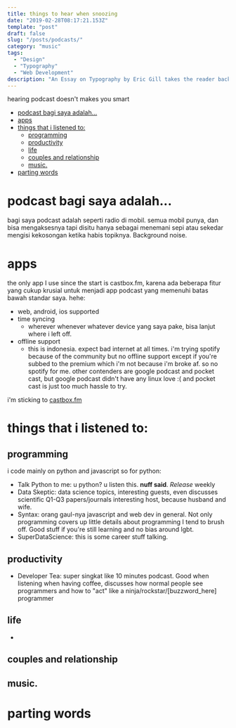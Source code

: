 ```yaml
---
title: things to hear when snoozing
date: "2019-02-28T08:17:21.153Z"
template: "post"
draft: false
slug: "/posts/podcasts/"
category: "music"
tags:
  - "Design"
  - "Typography"
  - "Web Development"
description: "An Essay on Typography by Eric Gill takes the reader back to the year 1930. The year when a conflict between two worlds came to its term. The machines of the industrial world finally took over the handicrafts."
---
```

hearing podcast doesn't makes you smart 

- [podcast bagi saya adalah...](#podcast-bagi-saya-adalah)
- [apps](#apps)
- [things that i listened to:](#things-that-i-listened-to)
	- [programming](#programming)
	- [productivity](#productivity)
	- [life](#life)
	- [couples and relationship](#couples-and-relationship)
	- [music.](#music)
- [parting words](#parting-words)



# podcast bagi saya adalah...  
bagi saya podcast adalah seperti radio di mobil. semua mobil punya, dan bisa mengaksesnya tapi disitu hanya sebagai menemani sepi atau sekedar mengisi kekosongan ketika habis topiknya. Background noise. 

# apps 
the only app I use since the start is castbox.fm, karena ada beberapa fitur yang cukup krusial untuk menjadi app podcast yang memenuhi batas bawah standar saya. hehe: 
- web, android, ios supported
- time syncing
  - wherever whenever whatever device yang saya pake, bisa lanjut where i left off. 
- offline support
  - this is indonesia. expect bad internet at all times. 
i'm trying spotify because of the community but no offline support except if you're subbed to the premium which i'm not because i'm broke af. so no spotify for me. 
other contenders are google podcast and pocket cast, but google podcast didn't have any linux love :( and pocket cast is just too much hassle to try. 

i'm sticking to [castbox.fm](https://castbox.fm/)

# things that i listened to: 
## programming 
i code mainly on python and javascript so 
for python: 
- Talk Python to me: u python? u listen this. **nuff said**. *Release* weekly
- Data Skeptic: data science topics, interesting guests, even discusses scientific Q1-Q3 papers/journals interesting host, because husband and wife. 
- Syntax: orang gaul-nya javascript and web dev in general. Not only programming covers up little details about programming I tend to brush off. Good stuff if you're still learning and no bias around lgbt. 
- SuperDataScience: this is some career stuff talking. 
## productivity
- Developer Tea: super singkat like 10 minutes podcast. Good when listening when having coffee, discusses how normal people see programmers and how to "act" like a ninja/rockstar/[buzzword_here] programmer
## life
- 
## couples and relationship

## music. 

# parting words
